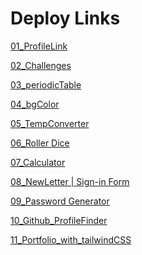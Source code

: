 # Deploy Links
[01_ProfileLink](https://frontendchallenge01.netlify.app/)

[02_Challenges](https://frontchallenge02.netlify.app/)

[03_periodicTable](https://03-periodictable.netlify.app/)

[04_bgColor]()

[05_TempConverter](https://temperature-converter-simple.netlify.app/)

[06_Roller Dice]()

[07_Calculator](https://simple-calculaor.netlify.app/)

[08_NewLetter | Sign-in Form](https://signi-form.netlify.app/)

[09_Password Generator](https://passmategenerator.netlify.app/)

[10_Github_ProfileFinder](https://finderprofile.netlify.app/)

[11_Portfolio_with_tailwindCSS](https://portfoliocreatetailwind.netlify.app/)